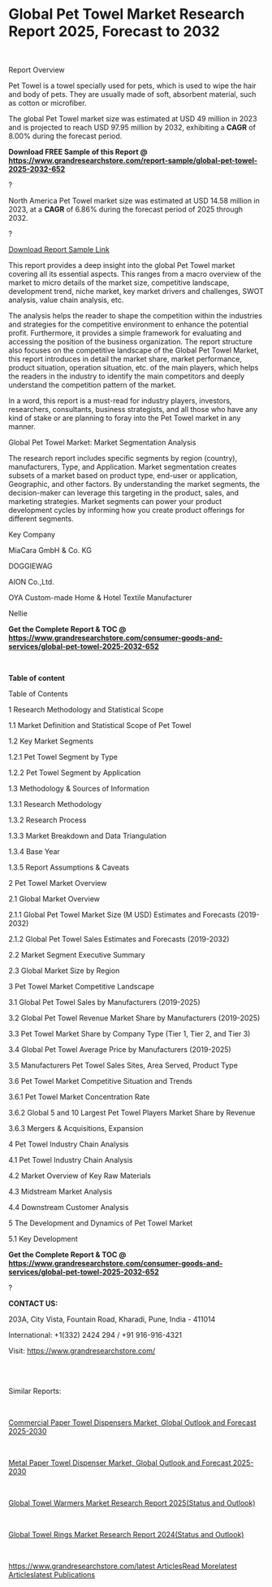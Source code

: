 <h1>Global Pet Towel Market Research Report 2025, Forecast to 2032</h1><br/><p>Report Overview</p>
 
 
 
 <p>Pet Towel is a towel specially used for pets, which is used to wipe the hair and body of pets. They are usually made of soft, absorbent material, such as cotton or microfiber.</p>
 
 
 
 <p>The global Pet Towel market size was estimated at USD 49 million in 2023 and is projected to reach USD 97.95 million by 2032, exhibiting a <strong>CAGR</strong> of 8.00% during the forecast period.</p>
 
 
 
 <div><b>Download FREE Sample of this Report @ <a href="https://www.grandresearchstore.com/report-sample/global-pet-towel-2025-2032-652">https://www.grandresearchstore.com/report-sample/global-pet-towel-2025-2032-652</a></b></div>
 
 
 
 <p>? </p>
 
 
 
 <p>North America Pet Towel market size was estimated at USD 14.58 million in 2023, at a <strong>CAGR</strong> of 6.86% during the forecast period of 2025 through 2032.</p>
 
 
 
 <p>? </p>
 
 
 
 <p><a href="https://www.grandresearchstore.com/mr-admin/report-sample/global-pet-towel-2025-2032-652">Download Report Sample Link</a></p>
 
 
 
 <p>This report provides a deep insight into the global Pet Towel market covering all its essential aspects. This ranges from a macro overview of the market to micro details of the market size, competitive landscape, development trend, niche market, key market drivers and challenges, SWOT analysis, value chain analysis, etc.</p>
 
 
 
 <p>The analysis helps the reader to shape the competition within the industries and strategies for the competitive environment to enhance the potential profit. Furthermore, it provides a simple framework for evaluating and accessing the position of the business organization. The report structure also focuses on the competitive landscape of the Global Pet Towel Market, this report introduces in detail the market share, market performance, product situation, operation situation, etc. of the main players, which helps the readers in the industry to identify the main competitors and deeply understand the competition pattern of the market.</p>
 
 
 
 <p>In a word, this report is a must-read for industry players, investors, researchers, consultants, business strategists, and all those who have any kind of stake or are planning to foray into the Pet Towel market in any manner.</p>
 
 
 
 <p>Global Pet Towel Market: Market Segmentation Analysis</p>
 
 
 
 <p>The research report includes specific segments by region (country), manufacturers, Type, and Application. Market segmentation creates subsets of a market based on product type, end-user or application, Geographic, and other factors. By understanding the market segments, the decision-maker can leverage this targeting in the product, sales, and marketing strategies. Market segments can power your product development cycles by informing how you create product offerings for different segments.</p>
 
 
 
 <p>Key Company</p>
 
 
 
 <p>MiaCara GmbH & Co. KG</p>
 
 
 
 <p>DOGGIEWAG</p>
 
 
 
 <p>AION Co.,Ltd.</p>
 
 
 
 <p>OYA Custom-made Home & Hotel Textile Manufacturer</p>
 
 
 
 <p>Nellie</p>
 
 
 
 <div><b>Get the Complete Report & TOC @ <a href="https://www.grandresearchstore.com/consumer-goods-and-services/global-pet-towel-2025-2032-652">https://www.grandresearchstore.com/consumer-goods-and-services/global-pet-towel-2025-2032-652</a></b></div>
 
 
 
 <p><br />
 
 <b>Table of content</b></p>
 
 
 
 <p>Table of Contents<br />
 
 1 Research Methodology and Statistical Scope<br />
 
 1.1 Market Definition and Statistical Scope of Pet Towel<br />
 
 1.2 Key Market Segments<br />
 
 1.2.1 Pet Towel Segment by Type<br />
 
 1.2.2 Pet Towel Segment by Application<br />
 
 1.3 Methodology & Sources of Information<br />
 
 1.3.1 Research Methodology<br />
 
 1.3.2 Research Process<br />
 
 1.3.3 Market Breakdown and Data Triangulation<br />
 
 1.3.4 Base Year<br />
 
 1.3.5 Report Assumptions & Caveats<br />
 
 2 Pet Towel Market Overview<br />
 
 2.1 Global Market Overview<br />
 
 2.1.1 Global Pet Towel Market Size (M USD) Estimates and Forecasts (2019-2032)<br />
 
 2.1.2 Global Pet Towel Sales Estimates and Forecasts (2019-2032)<br />
 
 2.2 Market Segment Executive Summary<br />
 
 2.3 Global Market Size by Region<br />
 
 3 Pet Towel Market Competitive Landscape<br />
 
 3.1 Global Pet Towel Sales by Manufacturers (2019-2025)<br />
 
 3.2 Global Pet Towel Revenue Market Share by Manufacturers (2019-2025)<br />
 
 3.3 Pet Towel Market Share by Company Type (Tier 1, Tier 2, and Tier 3)<br />
 
 3.4 Global Pet Towel Average Price by Manufacturers (2019-2025)<br />
 
 3.5 Manufacturers Pet Towel Sales Sites, Area Served, Product Type<br />
 
 3.6 Pet Towel Market Competitive Situation and Trends<br />
 
 3.6.1 Pet Towel Market Concentration Rate<br />
 
 3.6.2 Global 5 and 10 Largest Pet Towel Players Market Share by Revenue<br />
 
 3.6.3 Mergers & Acquisitions, Expansion<br />
 
 4 Pet Towel Industry Chain Analysis<br />
 
 4.1 Pet Towel Industry Chain Analysis<br />
 
 4.2 Market Overview of Key Raw Materials<br />
 
 4.3 Midstream Market Analysis<br />
 
 4.4 Downstream Customer Analysis<br />
 
 5 The Development and Dynamics of Pet Towel Market<br />
 
 5.1 Key Development</p>
 
 
 
 <div><b>Get the Complete Report & TOC @ <a href="https://www.grandresearchstore.com/consumer-goods-and-services/global-pet-towel-2025-2032-652">https://www.grandresearchstore.com/consumer-goods-and-services/global-pet-towel-2025-2032-652</a></b></div>
 
 
 
 <p>? </p>
 
 
 
 <p><b>CONTACT US:</b><br />
 
 203A, City Vista, Fountain Road, Kharadi, Pune, India - 411014<br />
 
 International: +1(332) 2424 294 / +91 916-916-4321<br />
 
 Visit: <a href="https://www.grandresearchstore.com/">https://www.grandresearchstore.com/</a><br />
 
 <br />
 
 <br />
 
 Similar Reports:<br />
 
 <br />
 
 <a href="https://www.grandresearchstore.com/consumer-goods-and-services/global-commercial-paper-towel-dispensers-forecast-2025-2030-927">Commercial Paper Towel Dispensers Market, Global Outlook and Forecast 2025-2030</a><br />
 
 <br />
 
 <a href="https://www.grandresearchstore.com/consumer-goods-and-services/global-metal-paper-towel-dispenser-forecast-2025-2030-527">Metal Paper Towel Dispenser Market, Global Outlook and Forecast 2025-2030</a><br />
 
 <br />
 
 <a href="https://www.grandresearchstore.com/consumer-goods-and-services/global-towel-warmers-2025-529">Global Towel Warmers Market Research Report 2025(Status and Outlook)</a><br />
 
 <br />
 
 <a href="https://www.grandresearchstore.com/consumer-goods-and-services/global-towel-rings-2024-804">Global Towel Rings Market Research Report 2024(Status and Outlook)</a><br />
 
 <br />
 
 <a href="https://gyeongbokgung.com">https://www.grandresearchstore.com/</a><a href="https://hallyeomaritime.com">latest Articles</a><a href="https://jingwansa.com">Read More</a><a href="https://nguoiviet.jp/">latest Articles</a><a href="https://www.intelmarketresearch.com/">latest Publications</a></p>